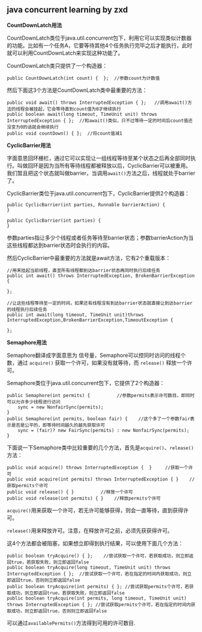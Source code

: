 java concurrent learning
by zxd
----

**CountDownLatch用法**

CountDownLatch类位于java.util.concurrent包下，利用它可以实现类似计数器的功能。比如有一个任务A，它要等待其他4个任务执行完毕之后才能执行，此时就可以利用CountDownLatch来实现这种功能了。

CountDownLatch类只提供了一个构造器：
````
public CountDownLatch(int count) {  };  //参数count为计数值
````
然后下面这3个方法是CountDownLatch类中最重要的方法：
````
public void await() throws InterruptedException { };   //调用await()方法的线程会被挂起，它会等待直到count值为0才继续执行
public boolean await(long timeout, TimeUnit unit) throws InterruptedException { };  //和await()类似，只不过等待一定的时间后count值还没变为0的话就会继续执行
public void countDown() { };  //将count值减1
````

**CyclicBarrier用法**

字面意思回环栅栏，通过它可以实现让一组线程等待至某个状态之后再全部同时执行。叫做回环是因为当所有等待线程都被释放以后，CyclicBarrier可以被重用。我们暂且把这个状态就叫做barrier，当调用`await()`方法之后，线程就处于barrier了。

CyclicBarrier类位于java.util.concurrent包下，CyclicBarrier提供2个构造器：
````
public CyclicBarrier(int parties, Runnable barrierAction) {
}
 
public CyclicBarrier(int parties) {
}
````
参数parties指让多少个线程或者任务等待至barrier状态；参数barrierAction为当这些线程都达到barrier状态时会执行的内容。

然后CyclicBarrier中最重要的方法就是await方法，它有2个重载版本：
````
//用来挂起当前线程，直至所有线程都到达barrier状态再同时执行后续任务
public int await() throws InterruptedException, BrokenBarrierException {  

};

//让这些线程等待至一定的时间，如果还有线程没有到达barrier状态就直接让到达barrier的线程执行后续任务
public int await(long timeout, TimeUnit unit)throws InterruptedException,BrokenBarrierException,TimeoutException { 

};
````

**Semaphore用法**

Semaphore翻译成字面意思为 信号量，Semaphore可以控同时访问的线程个数，通过 `acquire()` 获取一个许可，如果没有就等待，而 `release()` 释放一个许可。

Semaphore类位于java.util.concurrent包下，它提供了2个构造器：
````
public Semaphore(int permits) {          //参数permits表示许可数目，即同时可以允许多少线程进行访问
    sync = new NonfairSync(permits);
}
public Semaphore(int permits, boolean fair) {    //这个多了一个参数fair表示是否是公平的，即等待时间越久的越先获取许可
    sync = (fair)? new FairSync(permits) : new NonfairSync(permits);
}
````
下面说一下Semaphore类中比较重要的几个方法，首先是`acquire()`、`release()`方法：
````
public void acquire() throws InterruptedException {  }     //获取一个许可
public void acquire(int permits) throws InterruptedException { }    //获取permits个许可
public void release() { }          //释放一个许可
public void release(int permits) { }    //释放permits个许可
````
`acquire()`用来获取一个许可，若无许可能够获得，则会一直等待，直到获得许可。

`release()`用来释放许可。注意，在释放许可之前，必须先获获得许可。

这4个方法都会被阻塞，如果想立即得到执行结果，可以使用下面几个方法：
````
public boolean tryAcquire() { };    //尝试获取一个许可，若获取成功，则立即返回true，若获取失败，则立即返回false
public boolean tryAcquire(long timeout, TimeUnit unit) throws InterruptedException { };  //尝试获取一个许可，若在指定的时间内获取成功，则立即返回true，否则则立即返回false
public boolean tryAcquire(int permits) { }; //尝试获取permits个许可，若获取成功，则立即返回true，若获取失败，则立即返回false
public boolean tryAcquire(int permits, long timeout, TimeUnit unit) throws InterruptedException { }; //尝试获取permits个许可，若在指定的时间内获取成功，则立即返回true，否则则立即返回false
````
可以通过`availablePermits()`方法得到可用的许可数目.